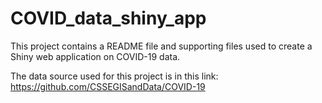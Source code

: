 # COVID_data_shiny_app
This project contains a README file and supporting files used to create a Shiny web application on COVID-19 data.

The data source used for this project is in this link: https://github.com/CSSEGISandData/COVID-19

